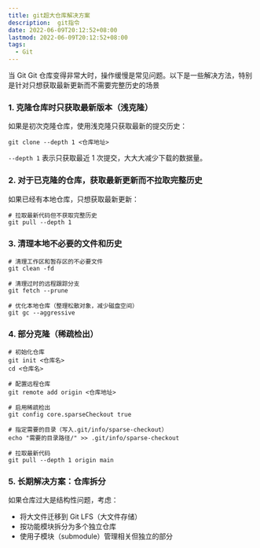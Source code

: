 ```yaml
---
title: git超大仓库解决方案
description:  git指令
date: 2022-06-09T20:12:52+08:00
lastmod: 2022-06-09T20:12:52+08:00
tags:
  - Git
---
```


当 Git Git 仓库变得非常大时，操作缓慢是常见问题。以下是一些解决方法，特别是针对只想获取最新更新而不需要完整历史的场景

### 1. 克隆仓库时只获取最新版本（浅克隆）

如果是初次克隆仓库，使用浅克隆只获取最新的提交历史：

```
git clone --depth 1 <仓库地址>
```

`--depth 1` 表示只获取最近 1 次提交，大大大减少下载的数据量。

### 2. 对于已克隆的仓库，获取最新更新而不拉取完整历史

如果已经有本地仓库，只想获取最新更新：

```
# 拉取最新代码但不获取完整历史
git pull --depth 1
```

### 3. 清理本地不必要的文件和历史

```
# 清理工作区和暂存区的不必要文件
git clean -fd

# 清理过时的远程跟踪分支
git fetch --prune

# 优化本地仓库（整理松散对象，减少磁盘空间）
git gc --aggressive
```

### 4. 部分克隆（稀疏检出）

```
# 初始化仓库
git init <仓库名>
cd <仓库名>

# 配置远程仓库
git remote add origin <仓库地址>

# 启用稀疏检出
git config core.sparseCheckout true

# 指定需要的目录（写入.git/info/sparse-checkout）
echo "需要的目录路径/" >> .git/info/sparse-checkout

# 拉取最新代码
git pull --depth 1 origin main
```

### 5. 长期解决方案：仓库拆分

如果仓库过大是结构性问题，考虑：

- 将大文件迁移到 Git LFS（大文件存储）
- 按功能模块拆分为多个独立仓库
- 使用子模块（submodule）管理相关但独立的部分


